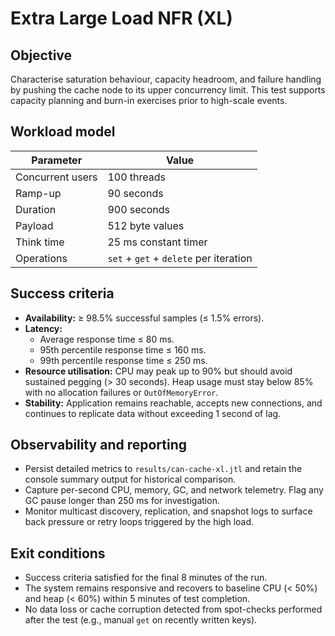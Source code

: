 # Extra Large Load NFR (XL)

## Objective
Characterise saturation behaviour, capacity headroom, and failure handling by
pushing the cache node to its upper concurrency limit. This test supports
capacity planning and burn-in exercises prior to high-scale events.

## Workload model

| Parameter | Value |
| --- | --- |
| Concurrent users | 100 threads |
| Ramp-up | 90 seconds |
| Duration | 900 seconds |
| Payload | 512 byte values |
| Think time | 25 ms constant timer |
| Operations | `set` + `get` + `delete` per iteration |

## Success criteria

* **Availability:** ≥ 98.5% successful samples (≤ 1.5% errors).
* **Latency:**
  * Average response time ≤ 80 ms.
  * 95th percentile response time ≤ 160 ms.
  * 99th percentile response time ≤ 250 ms.
* **Resource utilisation:** CPU may peak up to 90% but should avoid sustained
  pegging (> 30 seconds). Heap usage must stay below 85% with no allocation
  failures or `OutOfMemoryError`.
* **Stability:** Application remains reachable, accepts new connections, and
  continues to replicate data without exceeding 1 second of lag.

## Observability and reporting

* Persist detailed metrics to `results/can-cache-xl.jtl` and retain the console
  summary output for historical comparison.
* Capture per-second CPU, memory, GC, and network telemetry. Flag any GC pause
  longer than 250 ms for investigation.
* Monitor multicast discovery, replication, and snapshot logs to surface back
  pressure or retry loops triggered by the high load.

## Exit conditions

* Success criteria satisfied for the final 8 minutes of the run.
* The system remains responsive and recovers to baseline CPU (< 50%) and heap
  (< 60%) within 5 minutes of test completion.
* No data loss or cache corruption detected from spot-checks performed after the
  test (e.g., manual `get` on recently written keys).
